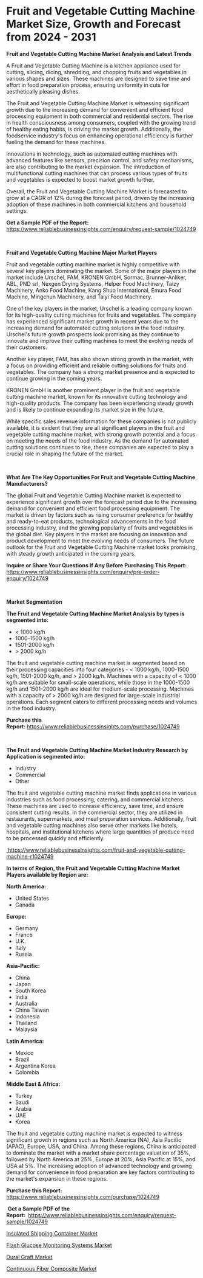 <p><h1>Fruit and Vegetable Cutting Machine Market Size, Growth and Forecast from 2024 - 2031</h1></p><p><strong>Fruit and Vegetable Cutting Machine Market Analysis and Latest Trends</strong></p>
<p><p>A Fruit and Vegetable Cutting Machine is a kitchen appliance used for cutting, slicing, dicing, shredding, and chopping fruits and vegetables in various shapes and sizes. These machines are designed to save time and effort in food preparation process, ensuring uniformity in cuts for aesthetically pleasing dishes.</p><p>The Fruit and Vegetable Cutting Machine Market is witnessing significant growth due to the increasing demand for convenient and efficient food processing equipment in both commercial and residential sectors. The rise in health consciousness among consumers, coupled with the growing trend of healthy eating habits, is driving the market growth. Additionally, the foodservice industry's focus on enhancing operational efficiency is further fueling the demand for these machines.</p><p>Innovations in technology, such as automated cutting machines with advanced features like sensors, precision control, and safety mechanisms, are also contributing to the market expansion. The introduction of multifunctional cutting machines that can process various types of fruits and vegetables is expected to boost market growth further.</p><p>Overall, the Fruit and Vegetable Cutting Machine Market is forecasted to grow at a CAGR of 12% during the forecast period, driven by the increasing adoption of these machines in both commercial kitchens and household settings.</p></p>
<p><strong>Get a Sample PDF of the Report:&nbsp;</strong> <a href="https://www.reliablebusinessinsights.com/enquiry/request-sample/1024749">https://www.reliablebusinessinsights.com/enquiry/request-sample/1024749</a></p>
<p>&nbsp;</p>
<p><strong>Fruit and Vegetable Cutting Machine Major Market Players</strong></p>
<p><p>Fruit and vegetable cutting machine market is highly competitive with several key players dominating the market. Some of the major players in the market include Urschel, FAM, KRONEN GmbH, Sormac, Brunner-Anliker, ABL, PND srl, Nexgen Drying Systems, Helper Food Machinery, Taizy Machinery, Anko Food Machine, Kang Shuo International, Emura Food Machine, Mingchun Machinery, and Taiyi Food Machinery.</p><p>One of the key players in the market, Urschel is a leading company known for its high-quality cutting machines for fruits and vegetables. The company has experienced significant market growth in recent years due to the increasing demand for automated cutting solutions in the food industry. Urschel's future growth prospects look promising as they continue to innovate and improve their cutting machines to meet the evolving needs of their customers.</p><p>Another key player, FAM, has also shown strong growth in the market, with a focus on providing efficient and reliable cutting solutions for fruits and vegetables. The company has a strong market presence and is expected to continue growing in the coming years.</p><p>KRONEN GmbH is another prominent player in the fruit and vegetable cutting machine market, known for its innovative cutting technology and high-quality products. The company has been experiencing steady growth and is likely to continue expanding its market size in the future.</p><p>While specific sales revenue information for these companies is not publicly available, it is evident that they are all significant players in the fruit and vegetable cutting machine market, with strong growth potential and a focus on meeting the needs of the food industry. As the demand for automated cutting solutions continues to rise, these companies are expected to play a crucial role in shaping the future of the market.</p></p>
<p>&nbsp;</p>
<p><strong>What Are The Key Opportunities For Fruit and Vegetable Cutting Machine Manufacturers?</strong></p>
<p><p>The global Fruit and Vegetable Cutting Machine market is expected to experience significant growth over the forecast period due to the increasing demand for convenient and efficient food processing equipment. The market is driven by factors such as rising consumer preference for healthy and ready-to-eat products, technological advancements in the food processing industry, and the growing popularity of fruits and vegetables in the global diet. Key players in the market are focusing on innovation and product development to meet the evolving needs of consumers. The future outlook for the Fruit and Vegetable Cutting Machine market looks promising, with steady growth anticipated in the coming years.</p></p>
<p><strong>Inquire or Share Your Questions If Any Before Purchasing This Report:</strong> <a href="https://www.reliablebusinessinsights.com/enquiry/pre-order-enquiry/1024749">https://www.reliablebusinessinsights.com/enquiry/pre-order-enquiry/1024749</a></p>
<p>&nbsp;</p>
<p><strong>Market Segmentation</strong></p>
<p><strong>The Fruit and Vegetable Cutting Machine Market Analysis by types is segmented into:</strong></p>
<p><ul><li>< 1000 kg/h</li><li>1000-1500 kg/h</li><li>1501-2000 kg/h</li><li>> 2000 kg/h</li></ul></p>
<p><p>The fruit and vegetable cutting machine market is segmented based on their processing capacities into four categories - < 1000 kg/h, 1000-1500 kg/h, 1501-2000 kg/h, and > 2000 kg/h. Machines with a capacity of < 1000 kg/h are suitable for small-scale operations, while those in the 1000-1500 kg/h and 1501-2000 kg/h are ideal for medium-scale processing. Machines with a capacity of > 2000 kg/h are designed for large-scale industrial operations. Each segment caters to different processing needs and volumes in the food industry.</p></p>
<p><strong>Purchase this Report:&nbsp;</strong><a href="https://www.reliablebusinessinsights.com/purchase/1024749">https://www.reliablebusinessinsights.com/purchase/1024749</a></p>
<p>&nbsp;</p>
<p><strong>The Fruit and Vegetable Cutting Machine Market Industry Research by Application is segmented into:</strong></p>
<p><ul><li>Industry</li><li>Commercial</li><li>Other</li></ul></p>
<p><p>The fruit and vegetable cutting machine market finds applications in various industries such as food processing, catering, and commercial kitchens. These machines are used to increase efficiency, save time, and ensure consistent cutting results. In the commercial sector, they are utilized in restaurants, supermarkets, and meal preparation services. Additionally, fruit and vegetable cutting machines also serve other markets like hotels, hospitals, and institutional kitchens where large quantities of produce need to be processed quickly and efficiently.</p></p>
<p><a href="https://www.reliablebusinessinsights.com/fruit-and-vegetable-cutting-machine-r1024749">&nbsp;https://www.reliablebusinessinsights.com/fruit-and-vegetable-cutting-machine-r1024749</a></p>
<p><strong>In terms of Region, the Fruit and Vegetable Cutting Machine Market Players available by Region are:</strong></p>
<p>
    <p> <strong> North America: </strong>
        <ul>
            <li>United States</li>
            <li>Canada</li>
        </ul>
        </p> 
    <p> <strong> Europe: </strong>
        <ul>
            <li>Germany</li>
            <li>France</li>
            <li>U.K.</li>
            <li>Italy</li>
            <li>Russia</li>
        </ul>
        </p> 
    <p> <strong> Asia-Pacific: </strong>
        <ul>
            <li>China</li>
            <li>Japan</li>
            <li>South Korea</li>
            <li>India</li>
            <li>Australia</li>
            <li>China Taiwan</li>
            <li>Indonesia</li>
            <li>Thailand</li>
            <li>Malaysia</li>
        </ul>
        </p> 
    <p> <strong> Latin America: </strong>
        <ul>
            <li>Mexico</li>
            <li>Brazil</li>
            <li>Argentina Korea</li>
            <li>Colombia</li>
        </ul>
        </p> 
    <p> <strong> Middle East & Africa: </strong>
        <ul>
            <li>Turkey</li>
            <li>Saudi</li>
            <li>Arabia</li>
            <li>UAE</li>
            <li>Korea</li>
        </ul>
    </p>
    </p>
<p><p>The fruit and vegetable cutting machine market is expected to witness significant growth in regions such as North America (NA), Asia Pacific (APAC), Europe, USA, and China. Among these regions, China is anticipated to dominate the market with a market share percentage valuation of 35%, followed by North America at 25%, Europe at 20%, Asia Pacific at 15%, and USA at 5%. The increasing adoption of advanced technology and growing demand for convenience in food preparation are key factors contributing to the market's expansion in these regions.</p></p>
<p><strong>Purchase this Report: </strong><a href="https://www.reliablebusinessinsights.com/purchase/1024749">https://www.reliablebusinessinsights.com/purchase/1024749</a></p>
<p>&nbsp;<strong>Get a Sample PDF of the Report:&nbsp;&nbsp;</strong><a href="https://www.reliablebusinessinsights.com/enquiry/request-sample/1024749">https://www.reliablebusinessinsights.com/enquiry/request-sample/1024749</a></p>
<p><strong></strong></p>
<p><p><a href="https://www.linkedin.com/pulse/comprehensive-analysis-global-insulated-shipping-container-3zrke">Insulated Shipping Container Market</a></p><p><a href="https://github.com/yoshih12/Market-Research-Report-List-4/blob/main/flash-glucose-monitoring-systems-market.md">Flash Glucose Monitoring Systems Market</a></p><p><a href="https://github.com/jerrycopelandthomaswsqd8q/Market-Research-Report-List-3/blob/main/dural-graft-market.md">Dural Graft Market</a></p><p><a href="https://www.linkedin.com/pulse/global-continuous-fiber-composite-market-trends-insights-shwse">Continuous Fiber Composite Market</a></p></p>